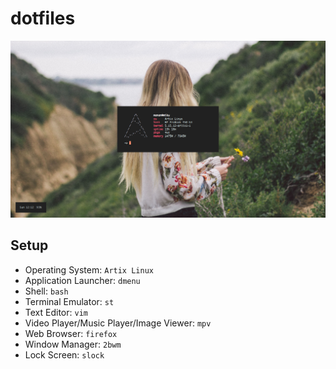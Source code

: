 # dotfiles

![2bwm](2bwm.png "dwm")

## Setup
- Operating System: `Artix Linux`
- Application Launcher: `dmenu`
- Shell: `bash`
- Terminal Emulator: `st`
- Text Editor: `vim`
- Video Player/Music Player/Image Viewer: `mpv`
- Web Browser: `firefox`
- Window Manager: `2bwm`
- Lock Screen: `slock`
